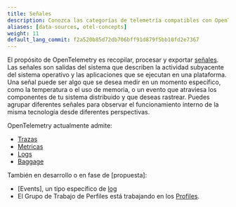 ```yaml
---
title: Señales
description: Conozca las categorías de telemetría compatibles con OpenTelemetry
aliases: [data-sources, otel-concepts]
weight: 11
default_lang_commit: f2a520b85d72db706bff91d879f5bb10fd2e7367
---
```


El propósito de OpenTelemetry es recopilar, procesar y exportar [señales]. Las
señales son salidas del sistema que describen la actividad subyacente del
sistema operativo y las aplicaciones que se ejecutan en una plataforma. Una
señal puede ser algo que se desea medir en un momento específico, como la
temperatura o el uso de memoria, o un evento que atraviesa los componentes de tu
sistema distribuido y que deseas rastrear. Puedes agrupar diferentes señales
para observar el funcionamiento interno de la misma tecnología desde diferentes
perspectivas.

OpenTelemetry actualmente admite:

- [Trazas](traces)
- [Metricas](metrics)
- [Logs](logs)
- [Baggage](baggage)

También en desarrollo o en fase de [propuesta]:

- [Events], un tipo específico de [log](logs)
- El Grupo de Trabajo de Perfiles está trabajando en los [Profiles].

[Eventos]: /docs/specs/otel/logs/data-model/#events
[Profiles]:
  https://github.com/open-telemetry/opentelemetry-specification/blob/main/oteps/profiles/0212-profiling-vision.md
[proposal]:
  https://github.com/open-telemetry/opentelemetry-specification/tree/main/oteps/#readme
[señales]: /docs/specs/otel/glossary/#signals
